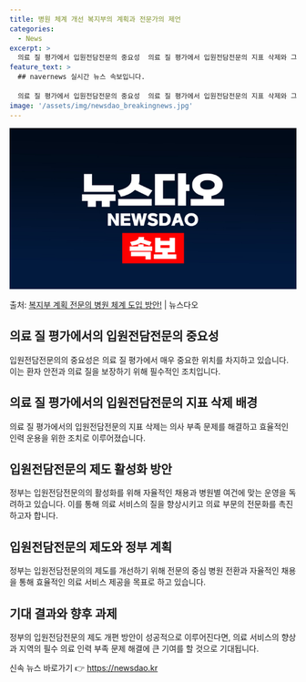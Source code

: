 ```yaml
---
title: 병원 체계 개선 복지부의 계획과 전문가의 제언
categories:
  - News
excerpt: >
  의료 질 평가에서 입원전담전문의 중요성  의료 질 평가에서 입원전담전문의 지표 삭제와 그에 따른 논란에 대해…
feature_text: >
  ## navernews 실시간 뉴스 속보입니다.

  의료 질 평가에서 입원전담전문의 중요성  의료 질 평가에서 입원전담전문의 지표 삭제와 그에 따른 논란에 대해…
image: '/assets/img/newsdao_breakingnews.jpg'
---
```


![뉴스다오 속보](/assets/img/newsdao_breakingnews.jpg)

<p>출처: <a href="https://newsdao.kr/4627" rel="dofollow">복지부 계획 전문의 병원 체계 도입 방안!</a> | 뉴스다오</p>

<h2 data-ke-size="size26">의료 질 평가에서의 입원전담전문의 중요성</h2>
<p data-ke-size="size16">입원전담전문의의 중요성은 의료 질 평가에서 매우 중요한 위치를 차지하고 있습니다. 이는 환자 안전과 의료 질을 보장하기 위해 필수적인 조치입니다.</p>

<h2 data-ke-size="size26">의료 질 평가에서의 입원전담전문의 지표 삭제 배경</h2>
<p data-ke-size="size16">의료 질 평가에서의 입원전담전문의 지표 삭제는 의사 부족 문제를 해결하고 효율적인 인력 운용을 위한 조치로 이루어졌습니다. </p>

<h2 data-ke-size="size26">입원전담전문의 제도 활성화 방안</h2>
<p data-ke-size="size16">정부는 입원전담전문의의 활성화를 위해 자율적인 채용과 병원별 여건에 맞는 운영을 독려하고 있습니다. 이를 통해 의료 서비스의 질을 향상시키고 의료 부문의 전문화를 촉진하고자 합니다.</p>

<h2 data-ke-size="size26">입원전담전문의 제도와 정부 계획</h2>
<p data-ke-size="size16">정부는 입원전담전문의의 제도를 개선하기 위해 전문의 중심 병원 전환과 자율적인 채용을 통해 효율적인 의료 서비스 제공을 목표로 하고 있습니다. </p>

<h2 data-ke-size="size26">기대 결과와 향후 과제</h2>
<p data-ke-size="size16">정부의 입원전담전문의 제도 개편 방안이 성공적으로 이루어진다면, 의료 서비스의 향상과 지역의 필수 의료 인력 부족 문제 해결에 큰 기여를 할 것으로 기대됩니다.</p> 

신속 뉴스 바로가기 👉 <a href="https://newsdao.kr" rel="dofollow">https://newsdao.kr</a>


